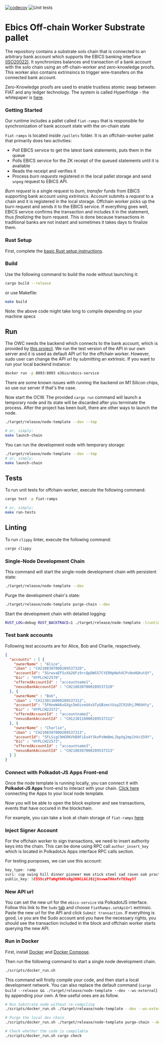 [![codecov](https://codecov.io/gh/element36-io/ocw-ebics/branch/main/graph/badge.svg?token=OM30W9AF7U)](https://codecov.io/gh/element36-io/ocw-ebics)
![Unit tests](https://github.com/element36-io/ocw-ebics/actions/workflows/unit-tests.yml/badge.svg)
# Ebics Off-chain Worker Substrate pallet

The repository contains a substrate solo chain that is connected to 
an arbitrary bank account which supports
the EBICS banking interface [(ISO20022)](https://www.iso20022.org/).
It synchronizes balances and transaction of a bank account with the solo chain
using an off-chain-worker and zero-knowledge proofs. This worker also contains extrinsincs to
trigger wire-transfers on the connected bank account.

Zero-Knowledge proofs are used to enable trustless atomic swap between 
FIAT and any ledger technology. The system is called Hyperfridge - the whitepaper
is [here](docs/hyperfridge-draft.pdf).

### Getting Started

Our runtime includes a pallet called `fiat-ramps` that is responsible for synchronization of bank account state with the on-chain state

`Fiat-ramps` is located inside `/pallets` folder. It is an offchain-worker pallet that primarily does two activities:

- Poll EBICS service to get the latest bank statements, puts them in the queue
- Polls EBICS service for the ZK receipt of the queued statements until it is available
- Reads the receipt and verifies it
- Process *burn requests* registered in the local pallet storage and send `unpeg` request to EBICS API.

*Burn request* is a single request to *burn*, *transfer* funds from EBICS supporting bank account using *extrinsics*. Account submits a *request* to a chain and it is registered in the local storage. Offchain worker picks up the burn request and sends it to the EBICS service. If everything goes well, EBICS service confirms the transaction and includes it in the statement, thus *finalizing* the burn request. This is done because transactions in traditional banks are not instant and sometimes it takes days to finalize them.

### Rust Setup

First, complete the [basic Rust setup instructions](./docs/rust-setup.md).

### Build

Use the following command to build the node without launching it:

```sh
cargo build --release
```

or use Makefile:

```sh
make build
```

Note: the above code might take long to compile depending on your machine specs

## Run

The OWC needs the backend which connects to the bank account, which is provided by
[this project](https://github.com/element36-io/ebics-java-service). We run the test version of the API in our own server and it is used as default API url for the offchain worker. However, sudo user can change the API url by submitting an extrinsic. If you want to run your local backend instance:

```sh
docker run -p 8093:8093 e36io/ebics-service 
```
There are some known issues with running the backend on M1 Silicon chips, so use our server if that's the case.

Now start the OCW. The provided `cargo run` command will launch a temporary node and its state will be discarded after
you terminate the process. After the project has been built, there are other ways to launch the
node.

```sh
./target/release/node-template --dev --tmp

# or, simply:
make launch-chain
```

You can run the development node with temporary storage:

```sh
./target/release/node-template --dev --tmp
# or, simply:
make launch-chain
```

## Tests

To run unit tests for offchain-worker, execute the following command:

```sh
cargo test -p fiat-ramps

# or, simply:
make run-tests
```

## Linting

To run `clippy` linter, execute the following command:

```sh
cargo clippy
```

### Single-Node Development Chain

This command will start the single-node development chain with persistent state:

```bash
./target/release/node-template --dev
```

Purge the development chain's state:

```bash
./target/release/node-template purge-chain --dev
```

Start the development chain with detailed logging:

```bash
RUST_LOG=debug RUST_BACKTRACE=1 ./target/release/node-template -lruntime=debug --dev
```

### Test bank accounts

Following test accounts are for Alice, Bob and Charlie, respectively.

```json
{
  "accounts" : [ {
    "ownerName" : "Alice",
    "iban" : "CH2108307000289537320",
    "accountId": "5GrwvaEF5zXb26Fz9rcQpDWS57CtERHpNehXCPcNoHGKutQY",
    "bic" : "HYPLCH22570",
    "offeredAccountId" : "accountname1",
    "nexusBankAccountId" : "CH2108307000289537320"
  }, {
    "ownerName" : "Bob",
    "iban" : "CH1230116000289537312",
    "accountId": "5FHneW46xGXgs5mUiveU4sbTyGBzmstUspZC92UhjJM694ty",
    "bic" : "HYPLCH22572",
    "offeredAccountId" : "accountname2",
    "nexusBankAccountId" : "CH1230116000289537312"
  }, {
    "ownerName" : "Charlie",
    "iban" : "CH2108307000289537313",
    "accountId": "5FLSigC9HGRKVhB9FiEo4Y3koPsNmBmLJbpXg2mp1hXcS59Y",
    "bic" : "HYPLCH22573",
    "offeredAccountId" : "accountname3",
    "nexusBankAccountId" : "CH2108307000289537313"
  } ]
}
```

### Connect with Polkadot-JS Apps Front-end

Once the node template is running locally, you can connect it with **Polkadot-JS Apps** front-end
to interact with your chain. [Click here](https://polkadot.js.org/apps/#/explorer?rpc=ws://localhost:9944) connecting the Apps to your local node template.

Now you will be able to open the block explorer and see transactions, events that have occured in the blockchain.

For example, you can take a look at chain storage of `fiat-ramps` [here](https://polkadot.js.org/apps/?rpc=ws%3A%2F%2F127.0.0.1%3A9944#/chainstate)

### Inject Signer Account

For the offchain worker to sign transactions, we need to insert authority keys into the chain. This can be done using RPC call `author_insert_key` which is located in PolkadotJs Apps interface RPC calls section.

For testing puroposes, we can use this account:

```js
key_type: ramp
suri: cup swing hill dinner pioneer mom stick steel sad raven oak practice
public_key: 5C555czPfaHgYhKhsRg2KNCLGCJ82jVsvweTHAnfvT83uy5T
```

### New API url

You can set the new url for the `ebics-service` via PolkadotJS interface. Follow this link to the `Sudo` [tab](https://polkadot.js.org/apps/#/sudo) and choose `FiatRamps.setApiUrl` extrinsic. Paste the new url for the API and click `Submit transaction`. If everything is good, i.e you are the Sudo account and you have the necessary rights, you should see the transaction included in the block and offchain worker starts querying the new API.

### Run in Docker

First, install [Docker](https://docs.docker.com/get-docker/) and
[Docker Compose](https://docs.docker.com/compose/install/).

Then run the following command to start a single node development chain.

```bash
./scripts/docker_run.sh
```

This command will firstly compile your code, and then start a local development network. You can
also replace the default command (`cargo build --release && ./target/release/node-template --dev --ws-external`)
by appending your own. A few useful ones are as follow.

```bash
# Run Substrate node without re-compiling
./scripts/docker_run.sh ./target/release/node-template --dev --ws-external

# Purge the local dev chain
./scripts/docker_run.sh ./target/release/node-template purge-chain --dev

# Check whether the code is compilable
./scripts/docker_run.sh cargo check
```
